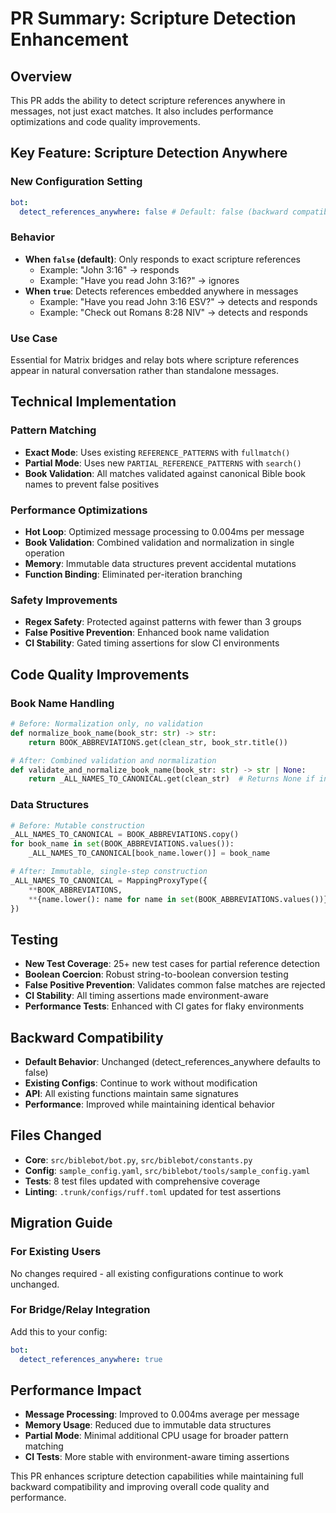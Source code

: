 # PR Summary: Scripture Detection Enhancement

## Overview

This PR adds the ability to detect scripture references anywhere in messages, not just exact matches. It also includes performance optimizations and code quality improvements.

## Key Feature: Scripture Detection Anywhere

### New Configuration Setting

```yaml
bot:
  detect_references_anywhere: false # Default: false (backward compatible)
```

### Behavior

- **When `false` (default)**: Only responds to exact scripture references
  - Example: "John 3:16" → responds
  - Example: "Have you read John 3:16?" → ignores
- **When `true`**: Detects references embedded anywhere in messages
  - Example: "Have you read John 3:16 ESV?" → detects and responds
  - Example: "Check out Romans 8:28 NIV" → detects and responds

### Use Case

Essential for Matrix bridges and relay bots where scripture references appear in natural conversation rather than standalone messages.

## Technical Implementation

### Pattern Matching

- **Exact Mode**: Uses existing `REFERENCE_PATTERNS` with `fullmatch()`
- **Partial Mode**: Uses new `PARTIAL_REFERENCE_PATTERNS` with `search()`
- **Book Validation**: All matches validated against canonical Bible book names to prevent false positives

### Performance Optimizations

- **Hot Loop**: Optimized message processing to 0.004ms per message
- **Book Validation**: Combined validation and normalization in single operation
- **Memory**: Immutable data structures prevent accidental mutations
- **Function Binding**: Eliminated per-iteration branching

### Safety Improvements

- **Regex Safety**: Protected against patterns with fewer than 3 groups
- **False Positive Prevention**: Enhanced book name validation
- **CI Stability**: Gated timing assertions for slow CI environments

## Code Quality Improvements

### Book Name Handling

```python
# Before: Normalization only, no validation
def normalize_book_name(book_str: str) -> str:
    return BOOK_ABBREVIATIONS.get(clean_str, book_str.title())

# After: Combined validation and normalization
def validate_and_normalize_book_name(book_str: str) -> str | None:
    return _ALL_NAMES_TO_CANONICAL.get(clean_str)  # Returns None if invalid
```

### Data Structures

```python
# Before: Mutable construction
_ALL_NAMES_TO_CANONICAL = BOOK_ABBREVIATIONS.copy()
for book_name in set(BOOK_ABBREVIATIONS.values()):
    _ALL_NAMES_TO_CANONICAL[book_name.lower()] = book_name

# After: Immutable, single-step construction
_ALL_NAMES_TO_CANONICAL = MappingProxyType({
    **BOOK_ABBREVIATIONS,
    **{name.lower(): name for name in set(BOOK_ABBREVIATIONS.values())},
})
```

## Testing

- **New Test Coverage**: 25+ new test cases for partial reference detection
- **Boolean Coercion**: Robust string-to-boolean conversion testing
- **False Positive Prevention**: Validates common false matches are rejected
- **CI Stability**: All timing assertions made environment-aware
- **Performance Tests**: Enhanced with CI gates for flaky environments

## Backward Compatibility

- **Default Behavior**: Unchanged (detect_references_anywhere defaults to false)
- **Existing Configs**: Continue to work without modification
- **API**: All existing functions maintain same signatures
- **Performance**: Improved while maintaining identical behavior

## Files Changed

- **Core**: `src/biblebot/bot.py`, `src/biblebot/constants.py`
- **Config**: `sample_config.yaml`, `src/biblebot/tools/sample_config.yaml`
- **Tests**: 8 test files updated with comprehensive coverage
- **Linting**: `.trunk/configs/ruff.toml` updated for test assertions

## Migration Guide

### For Existing Users

No changes required - all existing configurations continue to work unchanged.

### For Bridge/Relay Integration

Add this to your config:

```yaml
bot:
  detect_references_anywhere: true
```

## Performance Impact

- **Message Processing**: Improved to 0.004ms average per message
- **Memory Usage**: Reduced due to immutable data structures
- **Partial Mode**: Minimal additional CPU usage for broader pattern matching
- **CI Tests**: More stable with environment-aware timing assertions

This PR enhances scripture detection capabilities while maintaining full backward compatibility and improving overall code quality and performance.
